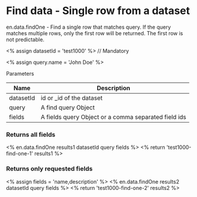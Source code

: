 # Find data - Single row from a dataset

en.data.findOne - Find a single row that matches query.
If the query matches multiple rows, only the first row will be returned.
The first row is not predictable.

<% assign datasetId = 'test1000' %>                      // Mandatory

<% assign query.name = 'John Doe' %>

Parameters

Name    | Description
--------|-------------
datasetId   | id or _id of the dataset
query       | A find query Object
fields      | A fields query Object or a comma separated field ids

### Returns all fields
<% en.data.findOne results1 datasetId query fields %>
<% return 'test1000-find-one-1' results1 %>


### Returns only requested fields
<% assign fields = 'name,description' %>
<% en.data.findOne results2 datasetId query fields %>
<% return 'test1000-find-one-2' results2 %>

